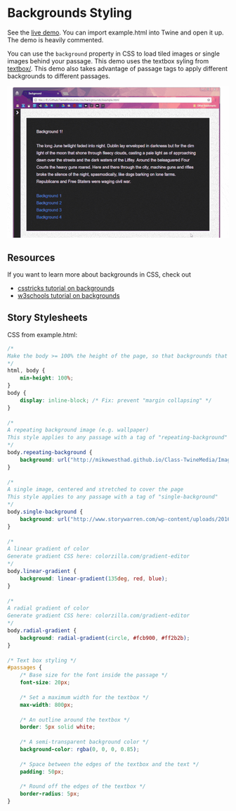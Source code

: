 # Backgrounds Styling

See the [live demo](//mikewesthad.com/twine-resources/css/backgrounds/example.html). You can import example.html into Twine and open it up. The demo is heavily commented.

You can use the `background` property in CSS to load tiled images or single images behind your passage. This demo uses the textbox syling from [textbox/](textbox/). This demo also takes advantage of passage tags to apply different backgrounds to different passages.

![Screenshot](screenshot.gif)

## Resources

If you want to learn more about backgrounds in CSS, check out

- [csstricks tutorial on backgrounds](https://css-tricks.com/almanac/properties/b/background-image/)
- [w3schools tutorial on backgrounds](http://www.w3schools.com/css/css_background.asp) 

## Story Stylesheets

CSS from example.html:

```css
/* 
Make the body >= 100% the height of the page, so that backgrounds that fill the whole screen look as expected
*/
html, body {
	min-height: 100%;
}
body {
	display: inline-block; /* Fix: prevent "margin collapsing" */ 
}

/* 
A repeating background image (e.g. wallpaper)
This style applies to any passage with a tag of "repeating-background"
*/
body.repeating-background {
	background: url("http://mikewesthad.github.io/Class-TwineMedia/Images/Pattern_SwirlPattern.png");
}

/* 
A single image, centered and stretched to cover the page
This style applies to any passage with a tag of "single-background"
*/
body.single-background {
  	background: url("http://www.storywarren.com/wp-content/uploads/2016/09/space-1.jpg") center center / cover no-repeat;
}

/* 
A linear gradient of color
Generate gradient CSS here: colorzilla.com/gradient-editor
*/
body.linear-gradient {
  	background: linear-gradient(135deg, red, blue);
}

/* 
A radial gradient of color
Generate gradient CSS here: colorzilla.com/gradient-editor
*/
body.radial-gradient {
	background: radial-gradient(circle, #fcb900, #ff2b2b);
}

/* Text box styling */
#passages {
	/* Base size for the font inside the passage */
  	font-size: 20px;
  
  	/* Set a maximum width for the textbox */
  	max-width: 800px;
  
  	/* An outline around the textbox */
  	border: 5px solid white;
  	
  	/* A semi-transparent background color */
  	background-color: rgba(0, 0, 0, 0.85);
  
  	/* Space between the edges of the textbox and the text */
  	padding: 50px;
  
  	/* Round off the edges of the textbox */
  	border-radius: 5px;  
}
```
